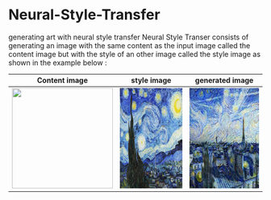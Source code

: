 # Neural-Style-Transfer
generating art with neural style transfer
Neural Style Transer consists of generating an image with the same content as the input image called the content image but with the style of an other image called the style image as shown in the example below : 

| Content image  | style image | generated image |
| ------| -----------  | ----------|
|<img src="https://i.imgur.com/F28w3Ac.jpg" width="200" height="200" />|<img src="https://github.com/medardif123/Neural-Style-Transfer/blob/main/style.jpg" width="200" height="200" />|<img src="https://github.com/medardif123/Neural-Style-Transfer/blob/main/image_1000.jpg" width="200" height="200" />|
